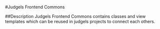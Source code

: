 #Judgels Frontend Commons 

##Description
Judgels Frontend Commons contains classes and view templates which can be reused in judgels projects to connect each others.

